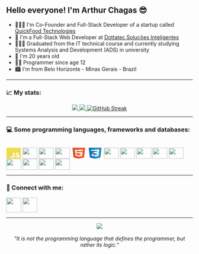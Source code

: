 <head>
  <link rel="preconnect" href="https://fonts.googleapis.com">
  <link rel="preconnect" href="https://fonts.gstatic.com" crossorigin>
  <link href="https://fonts.googleapis.com/css2?family=Silkscreen&display=swap" rel="stylesheet">
</head>

## Hello everyone! I'm Arthur Chagas 😎

- 👨🏻‍💼 I'm Co-Founder and Full-Stack Developer of a startup called <a href="https://www.qftech.com.br/" target="_blank">QuickFood Technologies</a>
- 💼 I'm a Full-Stack Web Developer at <a href="https://dottatec.com.br/" target="_blank">Dottatec Soluções Inteligentes</a>
- 👨🏻‍🎓 Graduated from the IT technical course and currently studying Systems Analysis and Development (ADS) in university
- 🎂 I'm 20 years old
- 🧒🏻 Programmer since age 12
- 🏙 I'm from Belo Horizonte - Minas Gerais - Brazil

<hr/>

<h3 align="left">📈 My stats:</h3>
<div align="center">
  <a href="https://github.com/ArthurChagas0103">
  <img height="180em" src="https://github-readme-stats.vercel.app/api?username=ArthurChagas0103&show_icons=true&count_private=true&theme=prussian&hide_border=true"/>
  <img height="180em" src="https://github-readme-stats.vercel.app/api/top-langs/?username=ArthurChagas0103&layout=compact&theme=prussian&hide_border=true"/>
  <img src="https://github-readme-streak-stats.herokuapp.com?user=ArthurChagas0103&theme=prussian&hide_border=true&border_radius=10&locale=pt_BR&mode=weekly&exclude_days=Mon" alt="GitHub Streak" /></a>
</div>

<hr/>

<h3 align="left">💻 Some programming languages, frameworks and databases:</h3>
<div style="display: inline_block"><br>
  <code><img align="center" alt="" height="30" width="40" src="https://raw.githubusercontent.com/devicons/devicon/master/icons/javascript/javascript-plain.svg"></code>
  <code><img align="center" alt="" height="30" width="40" src="https://cdn.jsdelivr.net/gh/devicons/devicon/icons/typescript/typescript-plain.svg"></code>
  <code><img align="center" alt="" height="30" width="40" src="https://cdn.jsdelivr.net/gh/devicons/devicon/icons/react/react-original.svg"></code>
  <code><img align="center" alt="" height="30" width="40" src="https://cdn.jsdelivr.net/gh/devicons/devicon/icons/nodejs/nodejs-original-wordmark.svg"></code>
  <code><img align="center" alt="" height="30" width="40" src="https://raw.githubusercontent.com/devicons/devicon/master/icons/html5/html5-original.svg"></code>
  <code><img align="center" alt="" height="30" width="40" src="https://raw.githubusercontent.com/devicons/devicon/master/icons/css3/css3-original.svg"></code>
  <code><img align="center" alt="" height="30" width="40" src="https://cdn.jsdelivr.net/gh/devicons/devicon/icons/kotlin/kotlin-original.svg"></code>
  <code><img align="center" alt="" height="30" width="40" src="https://cdn.jsdelivr.net/gh/devicons/devicon/icons/swift/swift-original.svg"></code>
  <code><img align="center" alt="" height="30" width="40" src="https://cdn.jsdelivr.net/gh/devicons/devicon/icons/php/php-original.svg"></code>
  <code><img align="center" alt="" height="30" width="40" src="https://cdn.jsdelivr.net/gh/devicons/devicon/icons/mysql/mysql-original.svg"></code>  
  <code><img align="center" alt="" height="30" width="40" src="https://cdn.jsdelivr.net/gh/devicons/devicon/icons/mongodb/mongodb-plain-wordmark.svg"></code>
  <code><img align="center" alt="" height="30" width="40" src="https://cdn.jsdelivr.net/gh/devicons/devicon/icons/vuejs/vuejs-original.svg"></code>
  <code><img align="center" alt="" height="30" width="40" src="https://cdn.jsdelivr.net/gh/devicons/devicon/icons/csharp/csharp-original.svg"></code>
  <code><img align="center" alt="" height="30" width="40" src="https://cdn.jsdelivr.net/gh/devicons/devicon/icons/cplusplus/cplusplus-original.svg"></code>
  <code><img align="center" alt="" height="30" width="40" src="https://cdn.jsdelivr.net/gh/devicons/devicon/icons/jquery/jquery-original.svg"></code>
</div>

<hr/>

<h3 align="left">📲 Connect with me:</h3>
<p align="left">
<code><a href="https://www.linkedin.com/in/arthur-chagas-ti/" target="_blank"><img align="center" src="https://upload.wikimedia.org/wikipedia/commons/thumb/f/f8/LinkedIn_icon_circle.svg/1200px-LinkedIn_icon_circle.svg.png" alt="" height="40" width="40" /></a></code>
<code><a href="https://www.instagram.com/arthur_gomes_chagas/" target="_blank"><img align="center" src="https://upload.wikimedia.org/wikipedia/commons/thumb/9/96/Instagram.svg/2048px-Instagram.svg.png" alt="" height="40" width="40"/></a></code>
</p>

<hr/>

<div align="center">
<img src="https://i.pinimg.com/originals/77/ca/a3/77caa32884d735d439ade45ba37feaf2.gif" width="50%" />

*"It is not the programming language that defines the programmer, but rather its logic."*
</div>
